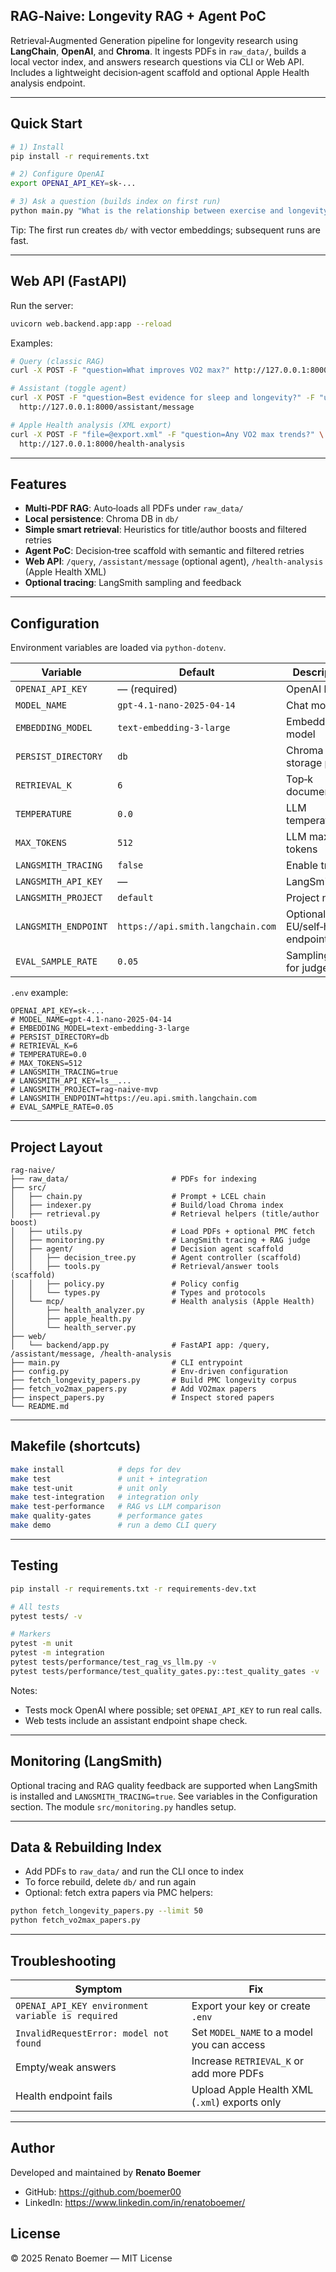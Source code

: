 ## RAG‑Naive: Longevity RAG + Agent PoC

Retrieval‑Augmented Generation pipeline for longevity research using **LangChain**, **OpenAI**, and **Chroma**. It ingests PDFs in `raw_data/`, builds a local vector index, and answers research questions via CLI or Web API. Includes a lightweight decision‑agent scaffold and optional Apple Health analysis endpoint.

---

## Quick Start
```bash
# 1) Install
pip install -r requirements.txt

# 2) Configure OpenAI
export OPENAI_API_KEY=sk-...

# 3) Ask a question (builds index on first run)
python main.py "What is the relationship between exercise and longevity?"
```

Tip: The first run creates `db/` with vector embeddings; subsequent runs are fast.

---

## Web API (FastAPI)
Run the server:
```bash
uvicorn web.backend.app:app --reload
```

Examples:
```bash
# Query (classic RAG)
curl -X POST -F "question=What improves VO2 max?" http://127.0.0.1:8000/query

# Assistant (toggle agent)
curl -X POST -F "question=Best evidence for sleep and longevity?" -F "use_agent=true" \
  http://127.0.0.1:8000/assistant/message

# Apple Health analysis (XML export)
curl -X POST -F "file=@export.xml" -F "question=Any VO2 max trends?" \
  http://127.0.0.1:8000/health-analysis
```

---

## Features
- **Multi‑PDF RAG**: Auto‑loads all PDFs under `raw_data/`
- **Local persistence**: Chroma DB in `db/`
- **Simple smart retrieval**: Heuristics for title/author boosts and filtered retries
- **Agent PoC**: Decision‑tree scaffold with semantic and filtered retries
- **Web API**: `/query`, `/assistant/message` (optional agent), `/health-analysis` (Apple Health XML)
- **Optional tracing**: LangSmith sampling and feedback

---

## Configuration
Environment variables are loaded via `python-dotenv`.

| Variable | Default | Description |
|---|---|---|
| `OPENAI_API_KEY` | — (required) | OpenAI key |
| `MODEL_NAME` | `gpt-4.1-nano-2025-04-14` | Chat model |
| `EMBEDDING_MODEL` | `text-embedding-3-large` | Embedding model |
| `PERSIST_DIRECTORY` | `db` | Chroma storage path |
| `RETRIEVAL_K` | `6` | Top‑k documents |
| `TEMPERATURE` | `0.0` | LLM temperature |
| `MAX_TOKENS` | `512` | LLM max tokens |
| `LANGSMITH_TRACING` | `false` | Enable tracing |
| `LANGSMITH_API_KEY` | — | LangSmith key |
| `LANGSMITH_PROJECT` | `default` | Project name |
| `LANGSMITH_ENDPOINT` | `https://api.smith.langchain.com` | Optional EU/self‑hosted endpoint |
| `EVAL_SAMPLE_RATE` | `0.05` | Sampling rate for judge |

`.env` example:
```env
OPENAI_API_KEY=sk-...
# MODEL_NAME=gpt-4.1-nano-2025-04-14
# EMBEDDING_MODEL=text-embedding-3-large
# PERSIST_DIRECTORY=db
# RETRIEVAL_K=6
# TEMPERATURE=0.0
# MAX_TOKENS=512
# LANGSMITH_TRACING=true
# LANGSMITH_API_KEY=ls__...
# LANGSMITH_PROJECT=rag-naive-mvp
# LANGSMITH_ENDPOINT=https://eu.api.smith.langchain.com
# EVAL_SAMPLE_RATE=0.05
```

---

## Project Layout
```text
rag-naive/
├── raw_data/                       # PDFs for indexing
├── src/
│   ├── chain.py                    # Prompt + LCEL chain
│   ├── indexer.py                  # Build/load Chroma index
│   ├── retrieval.py                # Retrieval helpers (title/author boost)
│   ├── utils.py                    # Load PDFs + optional PMC fetch
│   ├── monitoring.py               # LangSmith tracing + RAG judge
│   ├── agent/                      # Decision agent scaffold
│   │   ├── decision_tree.py        # Agent controller (scaffold)
│   │   ├── tools.py                # Retrieval/answer tools (scaffold)
│   │   ├── policy.py               # Policy config
│   │   └── types.py                # Types and protocols
│   └── mcp/                        # Health analysis (Apple Health)
│       ├── health_analyzer.py
│       ├── apple_health.py
│       └── health_server.py
├── web/
│   └── backend/app.py              # FastAPI app: /query, /assistant/message, /health-analysis
├── main.py                         # CLI entrypoint
├── config.py                       # Env‑driven configuration
├── fetch_longevity_papers.py       # Build PMC longevity corpus
├── fetch_vo2max_papers.py          # Add VO2max papers
├── inspect_papers.py               # Inspect stored papers
└── README.md
```

---

## Makefile (shortcuts)
```bash
make install            # deps for dev
make test               # unit + integration
make test-unit          # unit only
make test-integration   # integration only
make test-performance   # RAG vs LLM comparison
make quality-gates      # performance gates
make demo               # run a demo CLI query
```

---

## Testing
```bash
pip install -r requirements.txt -r requirements-dev.txt

# All tests
pytest tests/ -v

# Markers
pytest -m unit
pytest -m integration
pytest tests/performance/test_rag_vs_llm.py -v
pytest tests/performance/test_quality_gates.py::test_quality_gates -v
```

Notes:
- Tests mock OpenAI where possible; set `OPENAI_API_KEY` to run real calls.
- Web tests include an assistant endpoint shape check.

---

## Monitoring (LangSmith)
Optional tracing and RAG quality feedback are supported when LangSmith is installed and `LANGSMITH_TRACING=true`. See variables in the Configuration section. The module `src/monitoring.py` handles setup.

---

## Data & Rebuilding Index
- Add PDFs to `raw_data/` and run the CLI once to index
- To force rebuild, delete `db/` and run again
- Optional: fetch extra papers via PMC helpers:
```bash
python fetch_longevity_papers.py --limit 50
python fetch_vo2max_papers.py
```

---

## Troubleshooting
| Symptom | Fix |
|---|---|
| `OPENAI_API_KEY environment variable is required` | Export your key or create `.env` |
| `InvalidRequestError: model not found` | Set `MODEL_NAME` to a model you can access |
| Empty/weak answers | Increase `RETRIEVAL_K` or add more PDFs |
| Health endpoint fails | Upload Apple Health XML (`.xml`) exports only |

---

## Author
Developed and maintained by **Renato Boemer**

- GitHub: https://github.com/boemer00
- LinkedIn: https://www.linkedin.com/in/renatoboemer/

## License
© 2025 Renato Boemer — MIT License
